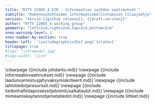 ```yaml
---
title: "RYTV 22005_4 EIR - Informaation vaihdon vaatimukset "
subtitle: "Rakennuskohteiden informaatiomallintamisen tilaajaohje"
version: "Versio:{{github_release}}, {{draft-version}}"
author: "RYTV 22005_4 working group"
geometry: "left=2cm,right=2cm,top=2cm,bottom=2cm"
xnos-warning-level: 1
xnos-number-by-section: true
header-left: '`\includegraphics{bsf.png}`{=latex}'
titlepage: true
#logo: "inframodel.jpg"
#logo-width: "11cm"
---
```

\clearpage
{{include johdanto.md}}
\newpage
{{include informaatiovaatimukset.md}}
\newpage
{{include laadunvarmistusjahyvaksymiskriteerit.md}}
\newpage
{{include lahtotiedotjaresurssit.md}}
\newpage
{{include tiedonhallintaprosessitjatoimitusaikataulut.md}}
\newpage
{{include mimeamiskaytannotjametatiedot.md}}
\newpage
{{include liitteet.md}}


